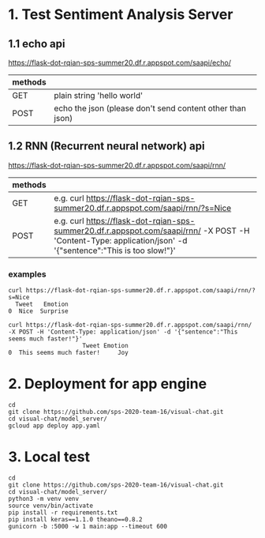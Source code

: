 # 1. Test Sentiment Analysis Server

## 1.1 echo api

https://flask-dot-rqian-sps-summer20.df.r.appspot.com/saapi/echo/

| methods |  |
|--|--|
| GET | plain string 'hello world' |
| POST | echo the json (please don't send content other than json) |

## 1.2 RNN (Recurrent neural network) api

https://flask-dot-rqian-sps-summer20.df.r.appspot.com/saapi/rnn/

| methods |  |
|--|--|
| GET | e.g. curl https://flask-dot-rqian-sps-summer20.df.r.appspot.com/saapi/rnn/?s=Nice |
| POST | e.g. curl https://flask-dot-rqian-sps-summer20.df.r.appspot.com/saapi/rnn/ -X POST -H 'Content-Type: application/json' -d '{"sentence":"This is too slow!"}' |

### examples

```
curl https://flask-dot-rqian-sps-summer20.df.r.appspot.com/saapi/rnn/?s=Nice
  Tweet   Emotion
0  Nice  Surprise
```

```
curl https://flask-dot-rqian-sps-summer20.df.r.appspot.com/saapi/rnn/ -X POST -H 'Content-Type: application/json' -d '{"sentence":"This seems much faster!"}'
                     Tweet Emotion
0  This seems much faster!     Joy
```

# 2. Deployment for app engine
```
cd
git clone https://github.com/sps-2020-team-16/visual-chat.git
cd visual-chat/model_server/
gcloud app deploy app.yaml
```

# 3. Local test
```
cd
git clone https://github.com/sps-2020-team-16/visual-chat.git
cd visual-chat/model_server/
python3 -m venv venv
source venv/bin/activate
pip install -r requirements.txt
pip install keras==1.1.0 theano==0.8.2
gunicorn -b :5000 -w 1 main:app --timeout 600
```
